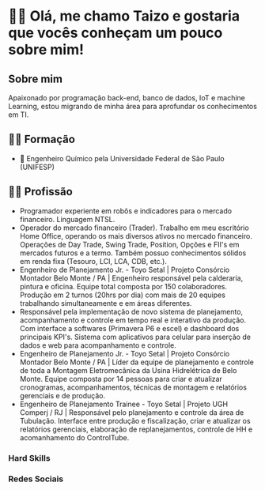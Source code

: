 # 🙋‍♂️ Olá, me chamo Taizo e gostaria que vocês conheçam um pouco sobre mim!

## Sobre mim
Apaixonado por programação back-end, banco de dados, IoT e machine Learning, estou migrando de minha área para aprofundar os conhecimentos em TI.


## 👨‍🎓 Formação
- 🧪 Engenheiro Químico pela Universidade Federal de São Paulo (UNIFESP)

## 👷‍♂️ Profissão
- Programador experiente em robôs e indicadores para o mercado financeiro. Linguagem NTSL.
- Operador do mercado financeiro (Trader). Trabalho em meu escritório Home Office, operando os mais diversos ativos no mercado financeiro. Operações de Day Trade, Swing Trade, Position, Opções e FII's em mercados futuros e a termo. Também possuo conhecimentos sólidos em renda fixa (Tesouro, LCI, LCA, CDB, etc.).
- Engenheiro de Planejamento Jr. - Toyo Setal | Projeto Consórcio Montador Belo Monte / PA | Engenheiro responsável pela calderaria, pintura e oficina. Equipe total composta por 150 colaboradores. Produção em 2 turnos (20hrs por dia) com mais de 20 equipes trabalhando simultaneamente e em áreas diferentes.
- Responsável pela implementação de novo sistema de planejamento, acompanhamento e controle em tempo real e interativo da produção. Com interface a softwares (Primavera P6 e escel) e dashboard dos principais KPI's. Sistema com aplicativos para celular para inserção de dados e web para acompanhamento e controle.
- Engenheiro de Planejamento Jr. - Toyo Setal | Projeto Consórcio Montador Belo Monte / PA | Líder da equipe de planejamento e controle de toda a Montagem Eletromecânica da Usina Hidrelétrica de Belo Monte. Equipe composta por 14 pessoas para criar e atualizar cronogramas, acompanhamentos, técnicas de montagem e relatórios gerenciais e de produção. 
- Engenheiro de Planejamento Trainee - Toyo Setal | Projeto UGH Comperj / RJ | Responsável pelo planejamento e controle da área de Tubulação. Interface entre produção e fiscalização, criar e atualizar os relatórios gerenciais, elaboração de replanejamentos, controle de HH e acomanhamento do ControlTube.
    
 


###  Hard Skills



###  Redes Sociais
